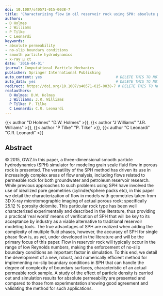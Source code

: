 ```yaml
---
doi: 10.1007/s40571-015-0038-7
title: 'Characterizing flow in oil reservoir rock using SPH: absolute permeability'
authors:
- D Holmes
- J Williams
- P Tilke
- C Leonardi
keywords:
- absolute permeability
- no-slip boundary conditions
- smooth particle hydrodynamics
- x-ray μ ct
date: '2016-04-01'
journal: Computational Particle Mechanics
publisher: Springer International Publishing
auto_content: yes                                  # DELETE THIS TO NOT AUTO GENERATE CONTENT
auto_data: yes                                     # DELETE THIS TO NOT AUTO GENERATE METADATA
redirect: https://doi.org/10.1007/s40571-015-0038-7 # DELETE THIS TO NOT REDIRECT
realauthors:
  D Holmes: D.W. Holmes
  J Williams: J.R. Williams
  P Tilke: P. Tilke
  C Leonardi: C.R. Leonardi
---
```

{{< author "D Holmes" "D.W. Holmes" >}}, {{< author "J Williams" "J.R. Williams" >}}, {{< author "P Tilke" "P. Tilke" >}}, {{< author "C Leonardi" "C.R. Leonardi" >}}

## Abstract
© 2015, OWZ.In this paper, a three-dimensional smooth particle hydrodynamics (SPH) simulator for modeling grain scale fluid flow in porous rock is presented. The versatility of the SPH method has driven its use in increasingly complex areas of flow analysis, including flows related to permeable rock for both groundwater and petroleum reservoir research. While previous approaches to such problems using SPH have involved the use of idealized pore geometries (cylinder/sphere packs etc), in this paper we detail the characterization of flow in models with geometries taken from 3D X-ray microtomographic imaging of actual porous rock; specifically 25.12 % porosity dolomite. This particular rock type has been well characterized experimentally and described in the literature, thus providing a practical ‘real world’ means of verification of SPH that will be key to its acceptance by industry as a viable alternative to traditional reservoir modeling tools. The true advantages of SPH are realized when adding the complexity of multiple fluid phases, however, the accuracy of SPH for single phase flow is, as yet, under developed in the literature and will be the primary focus of this paper. Flow in reservoir rock will typically occur in the range of low Reynolds numbers, making the enforcement of no-slip boundary conditions an important factor in simulation. To this end, we detail the development of a new, robust, and numerically efficient method for implementing no-slip boundary conditions in SPH that can handle the degree of complexity of boundary surfaces, characteristic of an actual permeable rock sample. A study of the effect of particle density is carried out and simulation results for absolute permeability are presented and compared to those from experimentation showing good agreement and validating the method for such applications.

